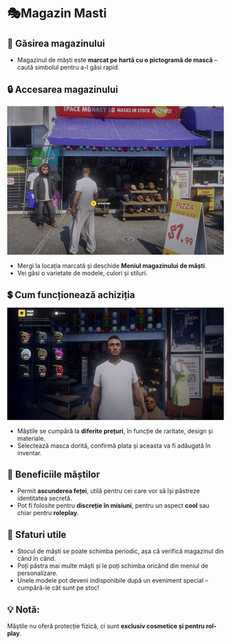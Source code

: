 # 🎭Magazin Masti

## 🔎 **Găsirea magazinului**

* Magazinul de măști este **marcat pe hartă cu o pictogramă de mască** – caută simbolul pentru a-l găsi rapid.

## 🔒 **Accesarea magazinului**

![MASTI](../.gitbook/assets/masti1.png)

* Mergi la locația marcată și deschide **Meniul magazinului de măști**.
* Vei găsi o varietate de modele, culori și stiluri.

## 💲 **Cum funcționează achiziția**

![MASTI](../.gitbook/assets/masti2.png)

* Măștile se cumpără la **diferite prețuri**, în funcție de raritate, design și materiale.
* Selectează masca dorită, confirmă plata și aceasta va fi adăugată în inventar.

## 🌟 **Beneficiile măștilor**

* Permit **ascunderea feței**, utilă pentru cei care vor să își păstreze identitatea secretă.
* Pot fi folosite pentru **discreție în misiuni**, pentru un aspect **cool** sau chiar pentru **roleplay**.

## 📢 **Sfaturi utile**

* Stocul de măști se poate schimba periodic, așa că verifică magazinul din când în când.
* Poți păstra mai multe măști și le poți schimba oricând din meniul de personalizare.
* Unele modele pot deveni indisponibile după un eveniment special – cumpără-le cât sunt pe stoc!

## 💡 Notă:

Măștile nu oferă protecție fizică, ci sunt **exclusiv cosmetice și pentru rol-play**.
